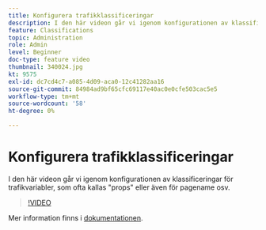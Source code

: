 ```yaml
---
title: Konfigurera trafikklassificeringar
description: I den här videon går vi igenom konfigurationen av klassificeringar för trafikvariabler, som ofta kallas "props" eller även för pagename osv.
feature: Classifications
topic: Administration
role: Admin
level: Beginner
doc-type: feature video
thumbnail: 340024.jpg
kt: 9575
exl-id: dc7cd4c7-a085-4d09-aca0-12c41282aa16
source-git-commit: 84984ad9bf65cfc69117e40ac0e0cfe503cac5e5
workflow-type: tm+mt
source-wordcount: '58'
ht-degree: 0%

---
```


# Konfigurera trafikklassificeringar

I den här videon går vi igenom konfigurationen av klassificeringar för trafikvariabler, som ofta kallas &quot;props&quot; eller även för pagename osv.

>[!VIDEO](https://video.tv.adobe.com/v/340024/?quality=12&learn=on)

Mer information finns i [dokumentationen](https://experienceleague.adobe.com/docs/analytics/admin/admin-tools/traffic-variables/traffic-classifications.html?lang=sv-SE).
